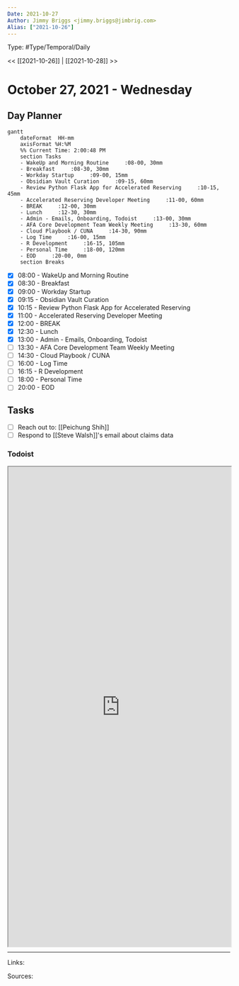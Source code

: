 ```yaml
---
Date: 2021-10-27
Author: Jimmy Briggs <jimmy.briggs@jimbrig.com>
Alias: ["2021-10-26"]
---
```


Type: #Type/Temporal/Daily

<< [[2021-10-26]] | [[2021-10-28]] >>

# October 27, 2021 - Wednesday

## Day Planner
```mermaid
gantt
    dateFormat  HH-mm
    axisFormat %H:%M
    %% Current Time: 2:00:48 PM
    section Tasks
    - WakeUp and Morning Routine     :08-00, 30mm
    - Breakfast     :08-30, 30mm
    - Workday Startup     :09-00, 15mm
    - Obsidian Vault Curation     :09-15, 60mm
    - Review Python Flask App for Accelerated Reserving     :10-15, 45mm
    - Accelerated Reserving Developer Meeting     :11-00, 60mm
    - BREAK     :12-00, 30mm
    - Lunch     :12-30, 30mm
    - Admin - Emails, Onboarding, Todoist     :13-00, 30mm
    - AFA Core Development Team Weekly Meeting     :13-30, 60mm
    - Cloud Playbook / CUNA     :14-30, 90mm
    - Log Time     :16-00, 15mm
    - R Development     :16-15, 105mm
    - Personal Time     :18-00, 120mm
    - EOD     :20-00, 0mm
    section Breaks

```

- [x] 08:00 - WakeUp and Morning Routine
- [x] 08:30 - Breakfast
- [x] 09:00 - Workday Startup
- [x] 09:15 - Obsidian Vault Curation
- [x] 10:15 - Review Python Flask App for Accelerated Reserving
- [x] 11:00 - Accelerated Reserving Developer Meeting
- [x] 12:00 - BREAK
- [x] 12:30 - Lunch
- [x] 13:00 - Admin - Emails, Onboarding, Todoist
- [ ] 13:30 - AFA Core Development Team Weekly Meeting
- [ ] 14:30 - Cloud Playbook / CUNA
- [ ] 16:00 - Log Time
- [ ] 16:15 - R Development
- [ ] 18:00 - Personal Time
- [ ] 20:00 - EOD

## Tasks

- [ ] Reach out to: [[Peichung Shih]]
- [ ] Respond to [[Steve Walsh]]'s email about claims data

### Todoist

<div style="display: block; position: relative; width: 100%; height: 800px; --aspect-ratio:9/16; padding-bottom: calc(var(--aspect-ratio) * 100%);"><iframe src="https://todoist.com/app/upcoming#" allow="fullscreen" style="position: absolute; top: 0px; left: 0px; height: 100%; width: 100%;"></iframe></div>

***

Links:

Sources: